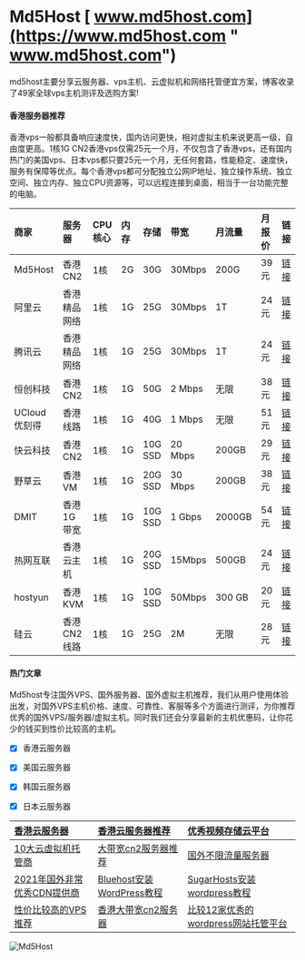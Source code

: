 # Md5Host [ www.md5host.com](https://www.md5host.com " www.md5host.com")
md5host主要分享云服务器、vps主机、云虚拟机和网络托管便宜方案，博客收录了49家全球vps主机测评及选购方案!

#### 香港服务器推荐

香港vps一般都具备响应速度快，国内访问更快，相对虚拟主机来说更高一级，自由度更高。1核1G CN2香港vps仅需25元一个月，不仅包含了香港vps，还有国内热门的美国vps、日本vps都只要25元一个月，无任何套路，性能稳定、速度快，服务有保障等优点。每个香港vps都可分配独立公网IP地址、独立操作系统、独立空间、独立内存、独立CPU资源等，可以远程连接到桌面，相当于一台功能完整的电脑。

| 商家 | 服务器 | CPU核心 | 内存 | 存储 | 带宽 | 月流量 | 月报价 |  链接 |
|  :------------  |  :------------  |  :------------  |  :------------  |  :------------  |  :------------  |  :------------  |   :------------  |   :------------  |
| Md5Host | 香港CN2 | 1核 | 2G | 30G | 30Mbps | 200G | 39元 | [链接](https://www.md5host.com "链接") |
| 阿里云  | 香港精品网络  | 1核  | 1G  | 25G  | 30Mbps   | 1T   | 24元  | [链接](https://curl.qcloud.com/ "链接")  | 
| 腾讯云  | 香港精品网络  | 1核  | 1G  | 25G  | 30Mbps  | 1T  | 24元  | [链接](https://www.shluqu.cn/go/aliyun.html "链接") | 
| 恒创科技 | 香港CN2 | 1核 | 1G  | 50G  | 2 Mbps  | 无限  | 38元 | [链接](http://my.henghost.com/ "链接") | 
| UCloud<br>优刻得   | 香港线路  | 1核  | 1G  | 40G  | 1 Mbps  | 无限  | 51元  | [链接](https://www.ucloud.cn/ "链接") | 
| 快云科技 | 香港CN2 | 1核 | 1G | 10G<br>SSD | 20 Mbps | 200GB | 29元 | [链接](https://www.sukeyun.com/ "链接") | 
| 野草云 | 香港VM | 1核 | 1G | 20G<br>SSD | 30 Mbps | 200GB | 38元 | [链接](https://my.yecaoyun.com/ "链接") | 
| DMIT | 香港1G带宽 | 1核 | 1G | 10G<br>SSD | 1 Gbps | 2000GB | 54元 | [链接](https://www.dmit.io/ "链接") | 
| 热网互联 | 香港云主机 | 1核 | 1G | 20G<br>SSD | 15Mbps | 500GB | 24元 | [链接](https://www.hotiis.com/ "链接") | 
| hostyun | 香港KVM | 1核 | 1G | 10G<br>SSD | 50Mbps | 300 GB | 20元 | [链接](https://my.hostyun.com/ "链接") | 
| 硅云 | 香港CN2线路 | 1核 | 1G | 25G | 2M | 无限 | 28元 | [链接](https://www.vpsor.cn "链接") | 
                               

#### 热门文章

Md5host专注国外VPS、国外服务器、国外虚拟主机推荐，我们从用户使用体验出发，对国外VPS主机价格、速度、可靠性、客服等多个方面进行测评，为你推荐优秀的国外VPS/服务器/虚拟主机。同时我们还会分享最新的主机优惠码，让你花少的钱买到性价比较高的主机。

- [x] 香港云服务器
- [x] 美国云服务器
- [x] 韩国云服务器
- [x] 日本云服务器



| [香港云服务器](https://www.md5host.com "香港云服务器")  | [香港云服务器推荐](https://www.md5host.com "香港云服务器推荐")  |  [优秀视频存储云平台](https://www.md5host.com "优秀视频存储云平台") |
| :------------ | :------------ | :------------ |
|  [10大云虚拟机托管商](https://www.md5host.com "10大云虚拟机托管商") |  [大带宽cn2服务器推荐](https://www.md5host.com "大带宽cn2服务器推荐") |  [国外不限流量服务器](https://www.md5host.com "国外不限流量服务器") |
|  [2021年国外非常优秀CDN提供商](https://www.md5host.com "2021年国外非常优秀CDN提供商") |  [Bluehost安装WordPress教程](https://www.md5host.com "Bluehost安装WordPress教程") |  [SugarHosts安装wordpress教程](https://www.md5host.com "SugarHosts安装wordpress教程") |
| [性价比较高的VPS推荐](https://www.md5host.com "性价比较高的VPS推荐")  | [香港大带宽cn2服务器](https://www.md5host.com "香港大带宽cn2服务器")  |  [比较12家优秀的wordpress网站托管平台](https://www.md5host.com "比较12家优秀的wordpress网站托管平台") |  [2022年便宜的云虚拟机推荐](https://www.md5host.com "2022年便宜的云虚拟机推荐") |


![Md5Host](https://www.md5host.com/assets/img/logo.png?v=20230310 "Md5Host")

